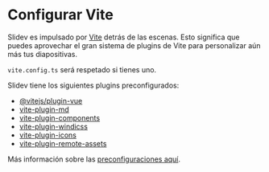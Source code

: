 # Configurar Vite

<Environment type="node" />

Slidev es impulsado por [Vite](http://vitejs.dev/) detrás de las escenas. Esto significa que puedes aprovechar el gran sistema de plugins de Vite para personalizar aún más tus diapositivas.

`vite.config.ts` será respetado si tienes uno.

Slidev tiene los siguientes plugins preconfigurados:

- [@vitejs/plugin-vue](https://github.com/vitejs/vite/tree/main/packages/plugin-vue)
- [vite-plugin-md](https://github.com/antfu/vite-plugin-md)
- [vite-plugin-components](https://github.com/antfu/vite-plugin-components)
- [vite-plugin-windicss](https://github.com/windicss/vite-plugin-windicss)
- [vite-plugin-icons](https://github.com/antfu/vite-plugin-icons)
- [vite-plugin-remote-assets](https://github.com/antfu/vite-plugin-remote-assets)

Más información sobre las [preconfiguraciones aquí](https://github.com/slidevjs/slidev/blob/main/packages/slidev/node/plugins/preset.ts).

